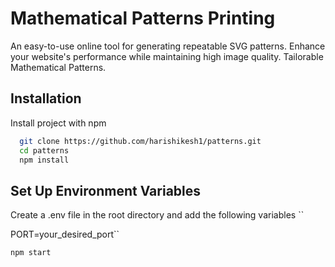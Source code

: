 
# Mathematical Patterns Printing

An easy-to-use online tool for generating repeatable SVG patterns. Enhance your website's performance while maintaining high image quality. Tailorable Mathematical Patterns.


## Installation

Install project with npm

```bash
  git clone https://github.com/harishikesh1/patterns.git
  cd patterns
  npm install  
```

## Set Up Environment Variables
Create a .env file in the root directory and add the following variables
``
 
PORT=your_desired_port``

 

   ```bash 
   npm start
    